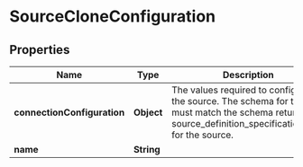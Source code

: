 

# SourceCloneConfiguration


## Properties

| Name | Type | Description | Notes |
|------------ | ------------- | ------------- | -------------|
|**connectionConfiguration** | **Object** | The values required to configure the source. The schema for this must match the schema return by source_definition_specifications/get for the source. |  [optional] |
|**name** | **String** |  |  [optional] |



